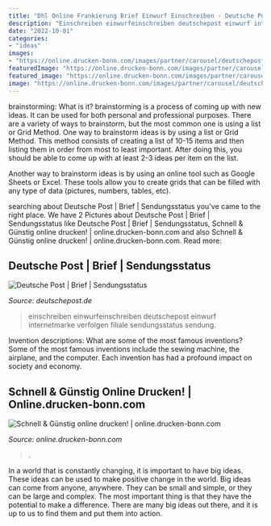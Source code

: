 ```yaml
---
title: "Dhl Online Frankierung Brief Einwurf Einschreiben - Deutsche Post"
description: "Einschreiben einwurfeinschreiben deutschepost einwurf internetmarke verfolgen filiale sendungsstatus sendung"
date: "2022-10-01"
categories:
- "ideas"
images:
- "https://online.drucken-bonn.com/images/partner/carousel/deutschepost.png"
featuredImage: "https://online.drucken-bonn.com/images/partner/carousel/deutschepost.png"
featured_image: "https://online.drucken-bonn.com/images/partner/carousel/deutschepost.png"
image: "https://online.drucken-bonn.com/images/partner/carousel/deutschepost.png"
---
```



brainstorming: What is it?
brainstorming is a process of coming up with new ideas. It can be used for both personal and professional purposes. There are a variety of ways to brainstorm, but the most common one is using a list or Grid Method.
One way to brainstorm ideas is by using a list or Grid Method. This method consists of creating a list of 10-15 items and then listing them in order from most to least important. After doing this, you should be able to come up with at least 2-3 ideas per item on the list.

Another way to brainstorm ideas is by using an online tool such as Google Sheets or Excel. These tools allow you to create grids that can be filled with any type of data (pictures, numbers, tables, etc).

	

		
searching about Deutsche Post | Brief | Sendungsstatus you've came to the right place. We have 2 Pictures about Deutsche Post | Brief | Sendungsstatus like Deutsche Post | Brief | Sendungsstatus, Schnell &amp; Günstig online drucken! | online.drucken-bonn.com and also Schnell &amp; Günstig online drucken! | online.drucken-bonn.com. Read more:
		
    
## Deutsche Post | Brief | Sendungsstatus

<img loading=lazy src="https://www.deutschepost.de/sendung/static/img/belege/einschreiben3.jpg" onerror="this.onerror=null;this.src='https://tse1.mm.bing.net/th?id=OIP.Hmqg7fTLEZ8QiyrvrjwUdwAAAA&amp;pid=15.1';" alt="Deutsche Post | Brief | Sendungsstatus">

_Source: deutschepost.de_

>einschreiben einwurfeinschreiben deutschepost einwurf internetmarke verfolgen filiale sendungsstatus sendung. 

	

Invention descriptions: What are some of the most famous inventions?
Some of the most famous inventions include the sewing machine, the airplane, and the computer. Each invention has had a profound impact on society and economy.

    
## Schnell &amp; Günstig Online Drucken! | Online.drucken-bonn.com

<img loading=lazy src="https://online.drucken-bonn.com/images/partner/carousel/deutschepost.png" onerror="this.onerror=null;this.src='https://tse3.mm.bing.net/th?id=OIP.My0Tt3RRv3ysOWxsat3dmgEgDY&amp;pid=15.1';" alt="Schnell &amp; Günstig online drucken! | online.drucken-bonn.com">

_Source: online.drucken-bonn.com_

>. 

	

In a world that is constantly changing, it is important to have big ideas. These ideas can be used to make positive change in the world. Big ideas can come from anyone, anywhere. They can be small and simple, or they can be large and complex. The most important thing is that they have the potential to make a difference. There are many big ideas out there, and it is up to us to find them and put them into action.

